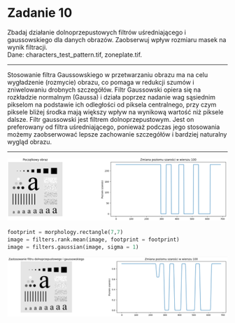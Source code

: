 # Zadanie 10

Zbadaj działanie dolnoprzepustowych filtrów uśredniającego i gaussowskiego dla danych obrazów. Zaobserwuj wpływ rozmiaru masek na wynik filtracji.  
Dane: characters_test_pattern.tif, zoneplate.tif.  

---
Stosowanie filtra Gaussowskiego w przetwarzaniu obrazu ma na celu wygładzenie (rozmycie) obrazu, co pomaga w redukcji szumów i zniwelowaniu drobnych szczegółów. Filtr Gaussowski opiera się na rozkładzie normalnym (Gaussa) i działa poprzez nadanie wag sąsiednim pikselom na podstawie ich odległości od piksela centralnego, przy czym piksele bliżej środka mają większy wpływ na wynikową wartość niż piksele dalsze. Filtr gaussowski jest filtrem dolnoprzepustowym. Jest on preferowany od filtra uśredniającego, ponieważ podczas jego stosowania możemy zaobserwować lepsze zachowanie szczegółów i bardziej naturalny wygląd obrazu.  

---

![10_1](<Zadanie 10/10_1.PNG>)
```python
footprint = morphology.rectangle(7,7)
image = filters.rank.mean(image, footprint = footprint)
image = filters.gaussian(image, sigma = 1)
```
![10_2](<Zadanie 10/10_2.PNG>)
